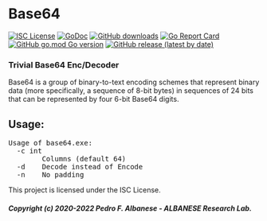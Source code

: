 # Base64
[![ISC License](http://img.shields.io/badge/license-ISC-blue.svg)](https://github.com/pedroalbanese/base64/blob/master/LICENSE.md) 
[![GoDoc](https://godoc.org/github.com/pedroalbanese/base64?status.png)](http://godoc.org/github.com/pedroalbanese/base64)
[![GitHub downloads](https://img.shields.io/github/downloads/pedroalbanese/base64/total.svg?logo=github&logoColor=white)](https://github.com/pedroalbanese/base64/releases)
[![Go Report Card](https://goreportcard.com/badge/github.com/pedroalbanese/base64)](https://goreportcard.com/report/github.com/pedroalbanese/base64)
[![GitHub go.mod Go version](https://img.shields.io/github/go-mod/go-version/pedroalbanese/base64)](https://golang.org)
[![GitHub release (latest by date)](https://img.shields.io/github/v/release/pedroalbanese/base64)](https://github.com/pedroalbanese/base64/releases)
### Trivial Base64 Enc/Decoder
Base64 is a group of binary-to-text encoding schemes that represent binary data (more specifically, a sequence of 8-bit bytes) in sequences of 24 bits that can be represented by four 6-bit Base64 digits. 

## Usage:
<pre>Usage of base64.exe:
  -c int
        Columns (default 64)
  -d    Decode instead of Encode
  -n    No padding
</pre>

This project is licensed under the ISC License.

##### Copyright (c) 2020-2022 Pedro F. Albanese - ALBANESE Research Lab.
